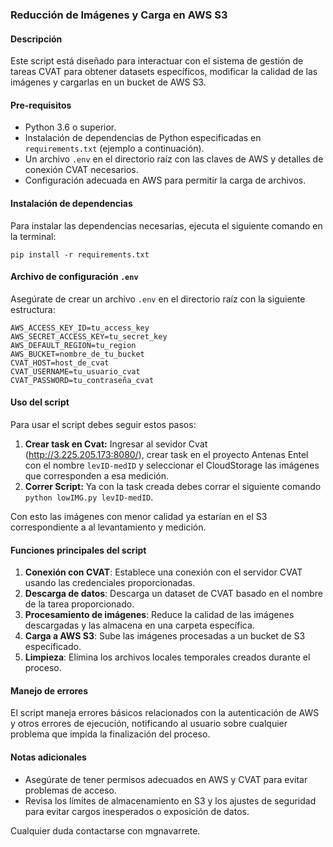 
### Reducción de Imágenes y Carga en AWS S3

#### Descripción
Este script está diseñado para interactuar con el sistema de gestión de tareas CVAT para obtener datasets específicos, modificar la calidad de las imágenes y cargarlas en un bucket de AWS S3. 

#### Pre-requisitos
- Python 3.6 o superior.
- Instalación de dependencias de Python especificadas en `requirements.txt` (ejemplo a continuación).
- Un archivo `.env` en el directorio raíz con las claves de AWS y detalles de conexión CVAT necesarios.
- Configuración adecuada en AWS para permitir la carga de archivos.

#### Instalación de dependencias
Para instalar las dependencias necesarias, ejecuta el siguiente comando en la terminal:
```
pip install -r requirements.txt
```

#### Archivo de configuración `.env`
Asegúrate de crear un archivo `.env` en el directorio raíz con la siguiente estructura:
```
AWS_ACCESS_KEY_ID=tu_access_key
AWS_SECRET_ACCESS_KEY=tu_secret_key
AWS_DEFAULT_REGION=tu_region
AWS_BUCKET=nombre_de_tu_bucket
CVAT_HOST=host_de_cvat
CVAT_USERNAME=tu_usuario_cvat
CVAT_PASSWORD=tu_contraseña_cvat
```

#### Uso del script
Para usar el script debes seguir estos pasos:
1. **Crear task en Cvat:** Ingresar al sevidor Cvat (http://3.225.205.173:8080/), crear task en el proyecto Antenas Entel con el nombre `levID-medID` y seleccionar el CloudStorage las imágenes que corresponden a esa medición.
2. **Correr Script:** Ya con la task creada debes corrar el siguiente comando `python lowIMG.py levID-medID`.

Con esto las imágenes con menor calidad ya estarían en el S3 correspondiente a al levantamiento y medición.

#### Funciones principales del script
1. **Conexión con CVAT**: Establece una conexión con el servidor CVAT usando las credenciales proporcionadas.
2. **Descarga de datos**: Descarga un dataset de CVAT basado en el nombre de la tarea proporcionado.
3. **Procesamiento de imágenes**: Reduce la calidad de las imágenes descargadas y las almacena en una carpeta específica.
4. **Carga a AWS S3**: Sube las imágenes procesadas a un bucket de S3 especificado.
5. **Limpieza**: Elimina los archivos locales temporales creados durante el proceso.

#### Manejo de errores
El script maneja errores básicos relacionados con la autenticación de AWS y otros errores de ejecución, notificando al usuario sobre cualquier problema que impida la finalización del proceso.

#### Notas adicionales
- Asegúrate de tener permisos adecuados en AWS y CVAT para evitar problemas de acceso.
- Revisa los límites de almacenamiento en S3 y los ajustes de seguridad para evitar cargos inesperados o exposición de datos.

Cualquier duda contactarse con mgnavarrete.
